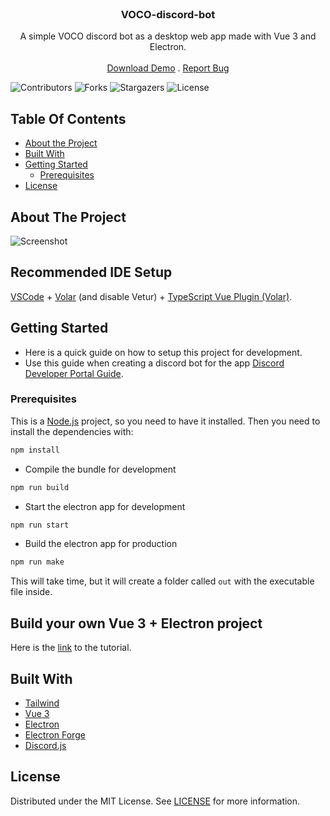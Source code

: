 <br/>
<p align="center">
  <h3 align="center">VOCO-discord-bot</h3>

  <p align="center">
    A simple VOCO discord bot as a desktop web app made with Vue 3 and Electron.
    <br/>
    <br/>
    <a href="https://github.com/survivalq/VOCO-discord-bot">Download Demo</a>
    .
    <a href="https://github.com/survivalq/VOCO-discord-bot/issues">Report Bug</a>
  </p>
</p>

![Contributors](https://img.shields.io/github/contributors/survivalq/VOCO-discord-bot?color=dark-green) ![Forks](https://img.shields.io/github/forks/survivalq/VOCO-discord-bot?style=social) ![Stargazers](https://img.shields.io/github/stars/survivalq/VOCO-discord-bot?style=social) ![License](https://img.shields.io/github/license/survivalq/VOCO-discord-bot) 

## Table Of Contents

* [About the Project](#about-the-project)
* [Built With](#built-with)
* [Getting Started](#getting-started)
  * [Prerequisites](#prerequisites)
* [License](#license)

## About The Project

![Screenshot](https://media.discordapp.net/attachments/1123160213499949128/1134891278400749688/image.png?width=1277&height=670)

## Recommended IDE Setup

[VSCode](https://code.visualstudio.com/) + [Volar](https://marketplace.visualstudio.com/items?itemName=Vue.volar) (and disable Vetur) + [TypeScript Vue Plugin (Volar)](https://marketplace.visualstudio.com/items?itemName=Vue.vscode-typescript-vue-plugin).

## Getting Started

- Here is a quick guide on how to setup this project for development.
- Use this guide when creating a discord bot for the app [Discord Developer Portal Guide](https://discordgsm.com/guide/how-to-get-a-discord-bot-token).

### Prerequisites

This is a [Node.js](https://nodejs.org/en/) project, so you need to have it installed.
Then you need to install the dependencies with:

```sh
npm install
```

- Compile the bundle for development

```sh
npm run build
```

- Start the electron app for development

```sh
npm run start
```

- Build the electron app for production

```sh
npm run make
```

This will take time, but it will create a folder called `out` with the executable file inside.

## Build your own Vue 3 + Electron project

Here is the [link](https://github.com/survivalq/VOCO-discord-bot/blob/main/TUTORIAL.md) to the tutorial.

## Built With

* [Tailwind](https://tailwindcss.com/)
* [Vue 3](https://v3.vuejs.org/)
* [Electron](https://www.electronjs.org/)
* [Electron Forge](https://www.electronforge.io/)
* [Discord.js](https://discord.js.org/#/)

## License

Distributed under the MIT License. See [LICENSE](https://github.com/survivalq/VOCO-discord-bot/blob/main/LICENSE) for more information.